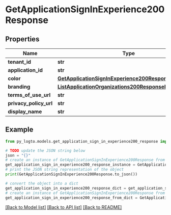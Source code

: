 # GetApplicationSignInExperience200Response


## Properties

Name | Type | Description | Notes
------------ | ------------- | ------------- | -------------
**tenant_id** | **str** |  | 
**application_id** | **str** |  | 
**color** | [**GetApplicationSignInExperience200ResponseColor**](GetApplicationSignInExperience200ResponseColor.md) |  | 
**branding** | [**ListApplicationOrganizations200ResponseInnerBranding**](ListApplicationOrganizations200ResponseInnerBranding.md) |  | 
**terms_of_use_url** | **str** |  | 
**privacy_policy_url** | **str** |  | 
**display_name** | **str** |  | 

## Example

```python
from py_logto.models.get_application_sign_in_experience200_response import GetApplicationSignInExperience200Response

# TODO update the JSON string below
json = "{}"
# create an instance of GetApplicationSignInExperience200Response from a JSON string
get_application_sign_in_experience200_response_instance = GetApplicationSignInExperience200Response.from_json(json)
# print the JSON string representation of the object
print(GetApplicationSignInExperience200Response.to_json())

# convert the object into a dict
get_application_sign_in_experience200_response_dict = get_application_sign_in_experience200_response_instance.to_dict()
# create an instance of GetApplicationSignInExperience200Response from a dict
get_application_sign_in_experience200_response_from_dict = GetApplicationSignInExperience200Response.from_dict(get_application_sign_in_experience200_response_dict)
```
[[Back to Model list]](../README.md#documentation-for-models) [[Back to API list]](../README.md#documentation-for-api-endpoints) [[Back to README]](../README.md)


